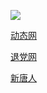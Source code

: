 ![](https://raw.githubusercontent.com/hao369/a/master/j.jpg)


 [动态网](http://2.ccs.99ynn.com)

[退党网](http://5.ccs.99ynn.com/)

[新唐人](http://8.ccs.99ynn.com)




 
